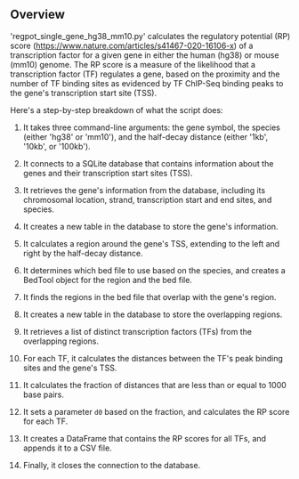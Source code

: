## Overview

'regpot_single_gene_hg38_mm10.py' calculates the regulatory potential (RP) score (https://www.nature.com/articles/s41467-020-16106-x) of a transcription factor for a given gene in either the human (hg38) or mouse (mm10) genome. The RP score is a measure of the likelihood that a transcription factor (TF) regulates a gene, based on the proximity and the number of TF binding sites as evidenced by TF ChIP-Seq binding peaks to the gene's transcription start site (TSS).


Here's a step-by-step breakdown of what the script does:

1. It takes three command-line arguments: the gene symbol, the species (either 'hg38' or 'mm10'), and the half-decay distance (either '1kb', '10kb', or '100kb').

2. It connects to a SQLite database that contains information about the genes and their transcription start sites (TSS).

3. It retrieves the gene's information from the database, including its chromosomal location, strand, transcription start and end sites, and species.

4. It creates a new table in the database to store the gene's information.

5. It calculates a region around the gene's TSS, extending to the left and right by the half-decay distance.

6. It determines which bed file to use based on the species, and creates a BedTool object for the region and the bed file.

7. It finds the regions in the bed file that overlap with the gene's region.

8. It creates a new table in the database to store the overlapping regions.

9. It retrieves a list of distinct transcription factors (TFs) from the overlapping regions.

10. For each TF, it calculates the distances between the TF's peak binding sites and the gene's TSS.

11. It calculates the fraction of distances that are less than or equal to 1000 base pairs.

12. It sets a parameter `d0` based on the fraction, and calculates the RP score for each TF.

13. It creates a DataFrame that contains the RP scores for all TFs, and appends it to a CSV file.

14. Finally, it closes the connection to the database.
